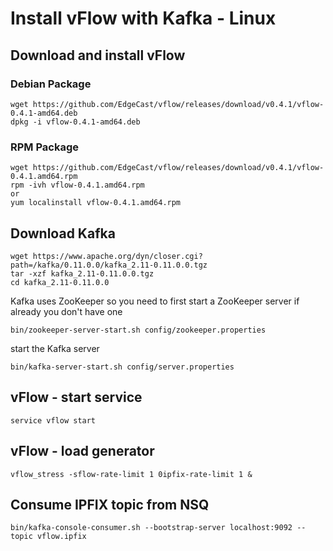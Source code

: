 # Install vFlow with Kafka - Linux

## Download and install vFlow 
### Debian Package
``` 
wget https://github.com/EdgeCast/vflow/releases/download/v0.4.1/vflow-0.4.1-amd64.deb
dpkg -i vflow-0.4.1-amd64.deb
```
### RPM Package
```
wget https://github.com/EdgeCast/vflow/releases/download/v0.4.1/vflow-0.4.1.amd64.rpm
rpm -ivh vflow-0.4.1.amd64.rpm 
or
yum localinstall vflow-0.4.1.amd64.rpm
```
## Download Kafka
```
wget https://www.apache.org/dyn/closer.cgi?path=/kafka/0.11.0.0/kafka_2.11-0.11.0.0.tgz
tar -xzf kafka_2.11-0.11.0.0.tgz
cd kafka_2.11-0.11.0.0
```
Kafka uses ZooKeeper so you need to first start a ZooKeeper server if already you don't have one
```
bin/zookeeper-server-start.sh config/zookeeper.properties
```
start the Kafka server
```
bin/kafka-server-start.sh config/server.properties
```
## vFlow - start service
```
service vflow start
```

## vFlow - load generator
```
vflow_stress -sflow-rate-limit 1 0ipfix-rate-limit 1 &
```

## Consume IPFIX topic from NSQ
```
bin/kafka-console-consumer.sh --bootstrap-server localhost:9092 --topic vflow.ipfix
```
